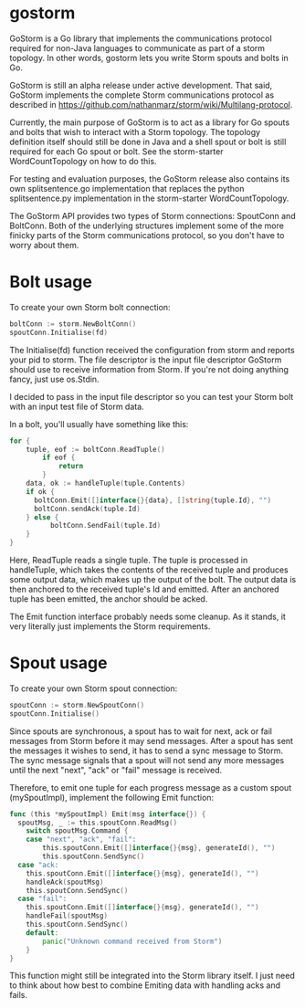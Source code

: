 gostorm
=======

GoStorm is a Go library that implements the communications protocol required for non-Java languages to communicate as part of a storm topology. In other words, gostorm lets you write Storm spouts and bolts in Go.

GoStorm is still an alpha release under active development. That said, GoStorm implements the complete Storm communications protocol as described in https://github.com/nathanmarz/storm/wiki/Multilang-protocol.

Currently, the main purpose of GoStorm is to act as a library for Go spouts and bolts that wish to interact with a Storm topology. The topology definition itself should still be done in Java and a shell spout or bolt is still required for each Go spout or bolt. See the storm-starter WordCountTopology on how to do this.

For testing and evaluation purposes, the GoStorm release also contains its own splitsentence.go implementation that replaces the python splitsentence.py implementation in the storm-starter WordCountTopology.

The GoStorm API provides two types of Storm connections: SpoutConn and BoltConn. Both of the underlying structures implement some of the more finicky parts of the Storm communications protocol, so you don't have to worry about them.

Bolt usage
==========

To create your own Storm bolt connection:
```go
boltConn := storm.NewBoltConn()
spoutConn.Initialise(fd)
```

The Initialise(fd) function received the configuration from storm and reports your pid to storm. The file descriptor is the input file descriptor GoStorm should use to receive information from Storm. If you're not doing anything fancy, just use os.Stdin.

I decided to pass in the input file descriptor so you can test your Storm bolt with an input test file of Storm data.

In a bolt, you'll usually have something like this:
```go
for {
  	tuple, eof := boltConn.ReadTuple()
		if eof {
			return
		}
    data, ok := handleTuple(tuple.Contents)
    if ok {
      boltConn.Emit([]interface{}{data}, []string{tuple.Id}, "")
      boltConn.sendAck(tuple.Id)
    } else {
		  boltConn.SendFail(tuple.Id)
    }
}
```
  
Here, ReadTuple reads a single tuple. The tuple is processed in handleTuple, which takes the contents of the received tuple and produces some output data, which makes up the output of the bolt. The output data is then anchored to the received tuple's Id and emitted. After an anchored tuple has been emitted, the anchor should be acked.

The Emit function interface probably needs some cleanup. As it stands, it very literally just implements the Storm requirements.

Spout usage
===========

To create your own Storm spout connection:
```go
spoutConn := storm.NewSpoutConn()
spoutConn.Initialise()
```

Since spouts are synchronous, a spout has to wait for next, ack or fail messages from Storm before it may send messages. After a spout has sent the messages it wishes to send, it has to send a sync message to Storm. The sync message signals that a spout will not send any more messages until the next "next", "ack" or "fail" message is received.

Therefore, to emit one tuple for each progress message as a custom spout (mySpoutImpl), implement the following Emit function:
```go
func (this *mySpoutImpl) Emit(msg interface{}) {
  spoutMsg, _ := this.spoutConn.ReadMsg()
	switch spoutMsg.Command {
	case "next", "ack", "fail":
		this.spoutConn.Emit([]interface{}{msg}, generateId(), "")
		this.spoutConn.SendSync()
  case "ack:
    this.spoutConn.Emit([]interface{}{msg}, generateId(), "")
    handleAck(spoutMsg)
  	this.spoutConn.SendSync()
  case "fail":
    this.spoutConn.Emit([]interface{}{msg}, generateId(), "")
    handleFail(spoutMsg)
  	this.spoutConn.SendSync()
	default:
		panic("Unknown command received from Storm")
	}
}
```

This function might still be integrated into the Storm library itself. I just need to think about how best to combine Emiting data with handling acks and fails.
